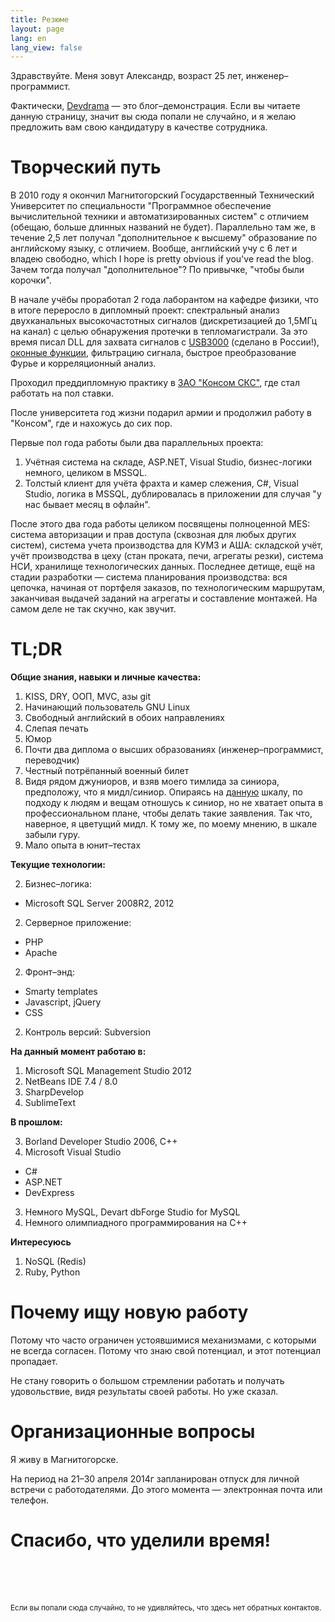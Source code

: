 ```yaml
---
title: Резюме
layout: page
lang: en
lang_view: false
---
```


Здравствуйте. Меня зовут Александр, возраст 25 лет, инженер&ndash;программист.

Фактически, [Devdrama][drama] &mdash; это блог&ndash;демонстрация. Если вы читаете данную страницу, значит вы сюда попали не случайно, и я желаю предложить вам свою кандидатуру в качестве сотрудника.

Творческий путь
=====================

В 2010 году я окончил Магнитогорский Государственный Технический Университет по специальности "Программное обеспечение вычислительной техники и автоматизированных систем" с отличием (обещаю, больше длинных названий не будет). Параллельно там же, в течение 2,5 лет получал "дополнительное к высшему" образование по английскому языку, с отличием. Вообще, английский учу с 6 лет и владею свободно, which I hope is pretty obvious if you've read the blog. Зачем тогда получал "дополнительное"? По привычке, "чтобы были корочки".

В начале учёбы проработал 2 года лаборантом на кафедре физики, что в итоге переросло в дипломный проект: спектральный анализ двухканальных высокочастотных сигналов (дискретизацией до 1,5МГц на канал) с целью обнаружения протечки в тепломагистрали. За это время писал DLL для захвата сигналов с [USB3000][usb3000] (сделано в России!), [оконные функции][окно], фильтрацию сигнала, быстрое преобразование Фурье и корреляционный анализ.

Проходил преддипломную практику в [ЗАО "Консом СКС"][konsom], где стал работать на пол ставки.

После университета год жизни подарил армии и продолжил работу в "Консом", где и нахожусь до сих пор.

Первые пол года работы были два параллельных проекта:

1. Учётная система на складе, ASP.NET, Visual Studio, бизнес-логики немного, целиком в MSSQL.
1. Толстый клиент для учёта фрахта и камер слежения, C#, Visual Studio, логика в MSSQL, дублировалась в приложении для случая "у нас бывает месяц в офлайн".

После этого два года работы целиком посвящены полноценной MES: система авторизации и прав доступа (сквозная для любых других систем), система учета производства для КУМЗ и АША: складской учёт, учёт производства в цеху (стан проката, печи, агрегаты резки), система НСИ, хранилище технологических данных. Последнее детище, ещё на стадии разработки &mdash; система планирования производства: вся цепочка, начиная от портфеля заказов, по технологическим маршрутам, заканчивая выдачей заданий на агрегаты и составление монтажей. На самом деле не так скучно, как звучит.

TL;DR
=====================

**Общие знания, навыки и личные качества:**

1. KISS, DRY, ООП, MVC, азы git
1. Начинающий пользователь GNU Linux
1. Свободный английский в обоих направлениях
1. Слепая печать
1. Юмор
1. Почти два диплома о высших образованиях (инженер&ndash;программист, переводчик)
1. Честный потрёпанный военный билет
1. Видя рядом джуниоров, и взяв моего тимлида за синиора, предположу, что я мидл/синиор. Опираясь на [данную][rank] шкалу, по подходу к людям и вещам отношусь к синиор, но не хватает опыта в профессиональном плане, чтобы делать такие заявления. Так что, наверное, я цветущий мидл. К тому же, по моему мнению, в шкале забыли гуру.
1. Мало опыта в юнит&ndash;тестах

**Текущие технологии:**

2. Бизнес&ndash;логика:
  * Microsoft SQL Server 2008R2, 2012
2. Серверное приложение:
  * PHP
  * Apache
2. Фронт&ndash;энд:
  * Smarty templates
  * Javascript, jQuery
  * CSS
2. Контроль версий: Subversion

**На данный момент работаю в:**

1. Microsoft SQL Management Studio 2012
1. NetBeans IDE 7.4 / 8.0
1. SharpDevelop
1. SublimeText

**В прошлом:**

3. Borland Developer Studio 2006, C++
3. Microsoft Visual Studio
  * C#
  * ASP.NET
  * DevExpress
3. Немного MySQL, Devart dbForge Studio for MySQL
3. Немного олимпиадного программирования на C++

**Интересуюсь**

1. NoSQL (Redis)
1. Ruby, Python

Почему ищу новую работу
=======================

Потому что часто ограничен устоявшимися механизмами, с которыми не всегда согласен. Потому что знаю свой потенциал, и этот потенциал пропадает.

Не стану говорить о большом стремлении работать и получать удовольствие, видя результаты своей работы. Но уже сказал.

Организационные вопросы
=======================

Я живу в Магнитогорске.

На период на 21&ndash;30 апреля 2014г запланирован отпуск для личной встречи с работодателями. До этого момента &mdash;  электронная почта или телефон.

Спасибо, что уделили время!
===========================

<br><br><br>

<sub>Если вы попали сюда случайно, то не удивляйтесь, что здесь нет обратных контактов.</sub>

[drama]: /
[usb3000]: http://www.r-technology.ru/products/automation/adc/usb3000.php
[окно]: http://dspsystem.narod.ru/add/win/win.html
[konsom]: http://konsom.ru
[rank]: http://anton.shevchuk.name/project-management/developers-rank/